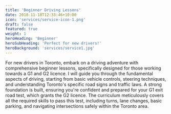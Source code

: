 ```yaml
---
title: 'Beginner Driving Lessons'
date: 2018-11-18T12:33:46+10:00
icon: 'services/service-icon-1.png'
draft: false
featured: true
weight: 1
heroHeading: 'Beginner'
heroSubHeading: 'Perfect for new drivers!'
heroBackground: 'services/service1.jpg'
---
```


For new drivers in Toronto, embark on a driving adventure with comprehensive beginner lessons, specifically designed for those working towards a G1 and G2 licence. I will guide you through the fundamental aspects of driving, starting from basic vehicle controls, steering techniques, and understanding Toronto's specific road signs and traffic laws. A strong foundation is built, ensuring you're confident and prepared for your G1 exit road test, which grants the G2 licence. The curriculum meticulously covers all the required skills to pass this test, including turns, lane changes, basic parking, and navigating intersections safely within the Toronto area.

